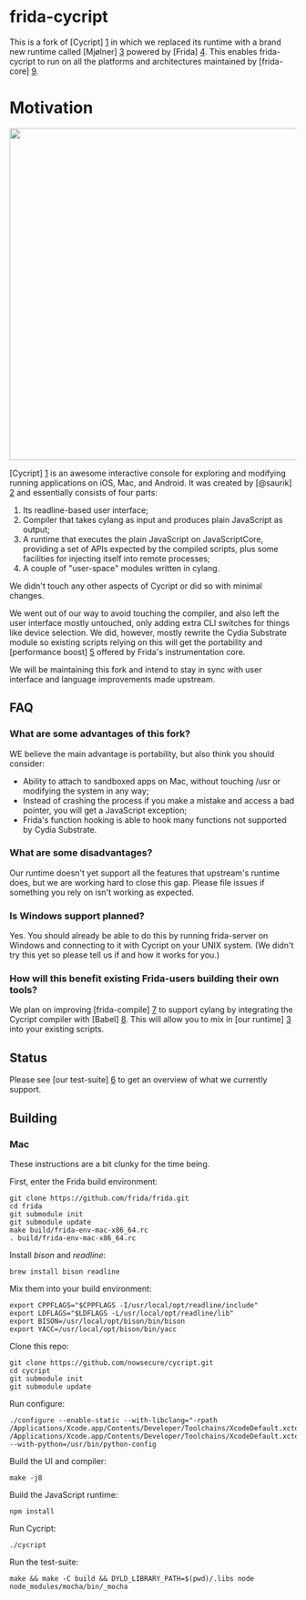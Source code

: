 # frida-cycript

This is a fork of [Cycript] [1] in which we replaced its runtime with a brand
new runtime called [Mjølner] [3] powered by [Frida] [4]. This enables
frida-cycript to run on all the platforms and architectures maintained by
[frida-core] [9].

# Motivation

<img src="https://github.com/nowsecure/cycript/raw/master/demo.gif" width="583" />

[Cycript] [1] is an awesome interactive console for exploring and modifying
running applications on iOS, Mac, and Android. It was created by [@saurik] [2]
and essentially consists of four parts:

1. Its readline-based user interface;
2. Compiler that takes cylang as input and produces plain JavaScript as output;
3. A runtime that executes the plain JavaScript on JavaScriptCore, providing a
   set of APIs expected by the compiled scripts, plus some facilities for
   injecting itself into remote processes;
4. A couple of "user-space" modules written in cylang.

We didn't touch any other aspects of Cycript or did so with minimal changes.

We went out of our way to avoid touching the compiler, and also left the user
interface mostly untouched, only adding extra CLI switches for things like
device selection. We did, however, mostly rewrite the Cydia Substrate module
so existing scripts relying on this will get the portability and [performance
boost] [5] offered by Frida's instrumentation core.

We will be maintaining this fork and intend to stay in sync with user interface
and language improvements made upstream.

## FAQ

### What are some advantages of this fork?

WE believe the main advantage is portability, but also think you should consider:

- Ability to attach to sandboxed apps on Mac, without touching /usr or modifying
  the system in any way;
- Instead of crashing the process if you make a mistake and access a bad
  pointer, you will get a JavaScript exception;
- Frida's function hooking is able to hook many functions not supported by
  Cydia Substrate.

### What are some disadvantages?

Our runtime doesn't yet support all the features that upstream's runtime does,
but we are working hard to close this gap. Please file issues if something you
rely on isn't working as expected.

### Is Windows support planned?

Yes. You should already be able to do this by running frida-server on Windows
and connecting to it with Cycript on your UNIX system. (We didn't try this yet
so please tell us if and how it works for you.)

### How will this benefit existing Frida-users building their own tools?

We plan on improving [frida-compile] [7] to support cylang by integrating
the Cycript compiler with [Babel] [8]. This will allow you to mix in [our
runtime] [3] into your existing scripts.

## Status

Please see [our test-suite] [6] to get an overview of what we currently support.

## Building

### Mac

These instructions are a bit clunky for the time being.

First, enter the Frida build environment:

    git clone https://github.com/frida/frida.git
    cd frida
    git submodule init
    git submodule update
    make build/frida-env-mac-x86_64.rc
    . build/frida-env-mac-x86_64.rc

Install *bison* and *readline*:

    brew install bison readline

Mix them into your build environment:

    export CPPFLAGS="$CPPFLAGS -I/usr/local/opt/readline/include"
    export LDFLAGS="$LDFLAGS -L/usr/local/opt/readline/lib"
    export BISON=/usr/local/opt/bison/bin/bison
    export YACC=/usr/local/opt/bison/bin/yacc

Clone this repo:

    git clone https://github.com/nowsecure/cycript.git
    cd cycript
    git submodule init
    git submodule update

Run configure:

    ./configure --enable-static --with-libclang="-rpath /Applications/Xcode.app/Contents/Developer/Toolchains/XcodeDefault.xctoolchain/usr/lib /Applications/Xcode.app/Contents/Developer/Toolchains/XcodeDefault.xctoolchain/usr/lib/libclang.dylib" --with-python=/usr/bin/python-config

Build the UI and compiler:

    make -j8

Build the JavaScript runtime:

    npm install

Run Cycript:

    ./cycript

Run the test-suite:

    make && make -C build && DYLD_LIBRARY_PATH=$(pwd)/.libs node node_modules/mocha/bin/_mocha

  [1]: http://www.cycript.org/
  [2]: https://twitter.com/saurik
  [3]: https://github.com/nowsecure/mjolner
  [4]: http://www.frida.re/
  [5]: https://gist.github.com/oleavr/bfd9b65865e9f17914f2
  [6]: https://github.com/nowsecure/cycript/blob/master/test/types.js
  [7]: https://github.com/frida/frida-compile
  [8]: https://babeljs.io/
  [9]: https://github.com/frida/frida-core/tree/master/src
